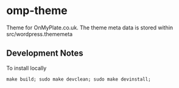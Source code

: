 omp-theme
===============================================================================
Theme for OnMyPlate.co.uk. The theme meta data is stored within 
src/wordpress.thememeta


Development Notes
-------------------------------------------------------------------------------
To install locally

    make build; sudo make devclean; sudo make devinstall;
